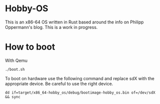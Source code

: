 # Hobby-OS
This is an x86-64 OS written in Rust based around the info on Philipp Oppermann's blog. This is a work in progress. 

# How to boot
With Qemu
```
./boot.sh
```
To boot on hardware use the following command and replace sdX with the appropriate device. Be careful to use the right device.
```
dd if=target/x86_64-hobby_os/debug/bootimage-hobby_os.bin of=/dev/sdX && sync
```